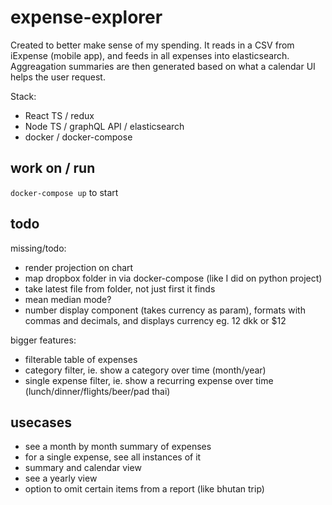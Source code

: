 # expense-explorer

Created to better make sense of my spending.
It reads in a CSV from iExpense (mobile app), and feeds in all expenses into elasticsearch. Aggreagation summaries are then generated based on what a calendar UI helps the user request.

Stack:
- React TS / redux
- Node TS / graphQL API / elasticsearch
- docker / docker-compose


## work on / run

`docker-compose up` to start

## todo

missing/todo:
- render projection on chart
- map dropbox folder in via docker-compose (like I did on python project)
- take latest file from folder, not just first it finds
- mean median mode?
- number display component (takes currency as param), formats with commas and decimals, and displays currency eg. 12 dkk or $12

bigger features:
- filterable table of expenses
- category filter, ie. show a category over time (month/year)
- single expense filter, ie. show a recurring expense over time (lunch/dinner/flights/beer/pad thai)

## usecases

- see a month by month summary of expenses
- for a single expense, see all instances of it
- summary and calendar view
- see a yearly view
- option to omit certain items from a report (like bhutan trip)